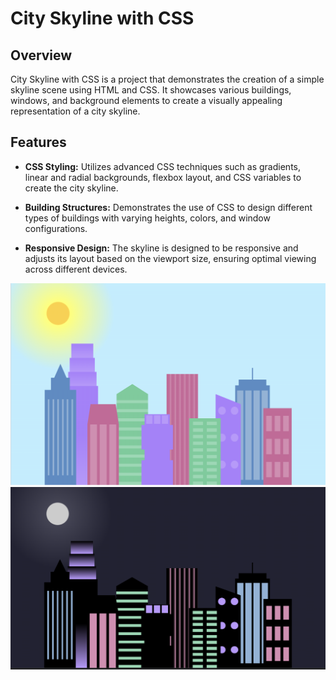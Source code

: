# City Skyline with CSS

## Overview

City Skyline with CSS is a project that demonstrates the creation of a simple skyline scene using HTML and CSS. It showcases various buildings, windows, and background elements to create a visually appealing representation of a city skyline.

## Features

- **CSS Styling:** Utilizes advanced CSS techniques such as gradients, linear and radial backgrounds, flexbox layout, and CSS variables to create the city skyline.
  
- **Building Structures:** Demonstrates the use of CSS to design different types of buildings with varying heights, colors, and window configurations.
  
- **Responsive Design:** The skyline is designed to be responsive and adjusts its layout based on the viewport size, ensuring optimal viewing across different devices.

![Morning Skyline](morning_skyline.png)
![Night Skyline](night_skyline.png)
